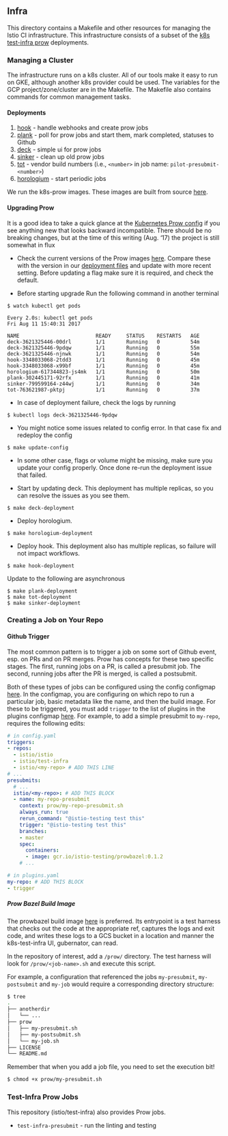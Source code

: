 Infra
-----

This directory contains a Makefile and other resources for managing the Istio CI infrastructure. This infrastructure consists of a subset of the [k8s test-infra prow](https://github.com/kubernetes/test-infra/tree/master/prow) deployments.

### Managing a Cluster

The infrastructure runs on a k8s cluster. All of our tools make it easy to run on GKE, although another k8s provider could be used. The variables for the GCP project/zone/cluster are in the Makefile. The Makefile also contains commands for common management tasks.

#### Deployments

1. [hook](./cluster/hook_deployment.yaml)               - handle webhooks and create prow jobs
2. [plank](./cluster/plank_deployment.yaml)             - poll for prow jobs and start them, mark completed, statuses to Github
3. [deck](./cluster/deck_deployment.yaml)               - simple ui for prow jobs
4. [sinker](./cluster/sinker_deployment.yaml)           - clean up old prow jobs
5. [tot](./cluster/tot_deployment.yaml)                 - vendor build numbers (i.e., `<number>` in job name: `pilot-presubmit-<number>`)
6. [horologium](./cluster/horologium_deployment.yaml)   - start periodic jobs

We run the k8s-prow images. These images are built from source [here](https://github.com/kubernetes/test-infra/tree/master/prow).

#### Upgrading Prow

It is a good idea to take a quick glance at the [Kubernetes Prow config](https://github.com/kubernetes/test-infra/blob/master/prow/config.yaml)
if you see anything new that looks backward incompatible.
There should be no breaking changes, but at the time of this writing (Aug. ‘17) the project is still somewhat in flux

* Check the current versions of the Prow images [here](https://github.com/kubernetes/test-infra/tree/master/prow/cluster).
Compare these with the version in our [deployment files](https://github.com/istio/test-infra/tree/master/prow/cluster) and update with more recent setting. Before updating a flag make sure it is required, and check the default.

* Before starting upgrade Run the following command in another terminal

```
$ watch kubectl get pods

Every 2.0s: kubectl get pods                                                                                                         Fri Aug 11 15:40:31 2017

NAME                         READY     STATUS    RESTARTS   AGE
deck-3621325446-00drl        1/1       Running   0          54m
deck-3621325446-9pdqw        1/1       Running   0          55m
deck-3621325446-njnwk        1/1       Running   0          54m
hook-3348033068-2tdd3        1/1       Running   0          45m
hook-3348033068-x99bf        1/1       Running   0          45m
horologium-617344823-js4mk   1/1       Running   0          50m
plank-302445171-92rfx        1/1       Running   0          41m
sinker-799599164-z44wj       1/1       Running   0          34m
tot-763621987-pktpj          1/1       Running   0          37m

```

* In case of deployment failure, check the logs by running

```
$ kubectl logs deck-3621325446-9pdqw
```

* You might notice some issues related to config error. In that case fix and redeploy the config

```
$ make update-config
```

* In some other case, flags or volume might be missing, make sure you update your config properly.
Once done re-run the deployment issue that failed.


* Start by updating deck. This deployment has multiple replicas, so you can resolve the issues as you see them.

```
$ make deck-deployment
```

* Deploy horologium.

```
$ make horologium-deployment
```

* Deploy hook. This deployment also has multiple replicas, so failure will not impact workflows.

```
$ make hook-deployment
```

Update to the following are asynchronous
```
$ make plank-deployment
$ make tot-deployment
$ make sinker-deployment
```

### Creating a Job on Your Repo

#### Github Trigger

The most common pattern is to trigger a job on some sort of Github event, esp. on PRs and on PR merges. Prow has concepts for these two specific stages. The first, running jobs on a PR, is called a presubmit job. The second, running jobs after the PR is merged, is called a postsubmit.

Both of these types of jobs can be configured using the config configmap [here](./config.yaml). In the configmap, you are configuring on which repo to run a particular job, basic metadata like the name, and then the build image. For these to be triggered, you must add `trigger` to the list of plugins in the plugins configmap [here](./plugins.yaml). For example, to add a simple presubmit to `my-repo`, requires the following edits:

```yaml
# in config.yaml
triggers:
- repos:
  - istio/istio
  - istio/test-infra
  - istio/<my-repo> # ADD THIS LINE
# ...
presubmits:
  # ...
  istio/<my-repo>: # ADD THIS BLOCK
  - name: my-repo-presubmit
    context: prow/my-repo-presubmit.sh
    always_run: true
    rerun_command: "@istio-testing test this"
    trigger: "@istio-testing test this"
    branches:
    - master
    spec:
      containers:
      - image: gcr.io/istio-testing/prowbazel:0.1.2
    # ...

# in plugins.yaml
my-repo: # ADD THIS BLOCK
- trigger
```

##### Prow Bazel Build Image

The prowbazel build image [here](../docker/prowbazel) is preferred. Its entrypoint is a test harness that checks out the code at the appropriate ref, captures the logs and exit code, and writes these logs to a GCS bucket in a location and manner the k8s-test-infra UI, gubernator, can read.

In the repository of interest, add a `/prow/` directory. The test harness will look for `/prow/<job-name>.sh` and execute this script.

For example, a configuration that referenced the jobs `my-presubmit`, `my-postsubmit` and `my-job` would require a corresponding directory structure:

```bash
$ tree
.
├── anotherdir
│   └── ...
├── prow
│   ├── my-presubmit.sh
│   ├── my-postsubmit.sh
│   └── my-job.sh
├── LICENSE
└── README.md
```

Remember that when you add a job file, you need to set the execution bit!
```bash
$ chmod +x prow/my-presubmit.sh
```

### Test-Infra Prow Jobs

This repository (istio/test-infra) also provides Prow jobs.

- `test-infra-presubmit` - run the linting and testing
